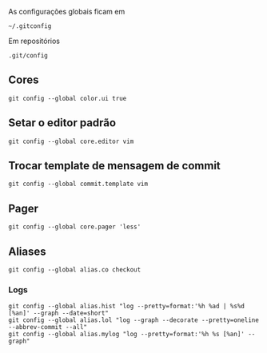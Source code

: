 As configurações globais ficam em

```
~/.gitconfig

```

Em repositórios

```
.git/config

```

Cores
-----

```
git config --global color.ui true

```

Setar o editor padrão
---------------------

```
git config --global core.editor vim

```

Trocar template de mensagem de commit
-------------------------------------

```
git config --global commit.template vim

```

Pager
-----

```
git config --global core.pager 'less'

```

Aliases
-------

```
git config --global alias.co checkout

```

### Logs

```
git config --global alias.hist "log --pretty=format:'%h %ad | %s%d [%an]' --graph --date=short"
git config --global alias.lol "log --graph --decorate --pretty=oneline --abbrev-commit --all"
git config --global alias.mylog "log --pretty=format:'%h %s [%an]' --graph"

```
